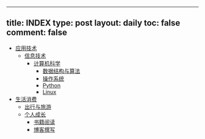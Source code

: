 ---
title: INDEX
type: post
layout: daily
toc: false
comment: false
------
- [应用技术](/gknows/应用技术)
  - [信息技术](/gknows/信息技术)
    - [计算机科学](/gknows/计算机科学)
      - [数据结构与算法](/gknows/数据结构与算法)
      - [操作系统](/gknows/操作系统)
      - [Python](/gknows/python)
      - [Linux](/gknows/linux)
- [生活消费](/gknows/生活消费)
  - [出行与旅游](/gknows/出行与旅游)
  - [个人成长](/gknows/个人成长)
    - [书籍阅读](/gknows/书籍阅读)
    - [博客撰写](/gknows/博客撰写)
